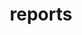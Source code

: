 ---
layout: page
title: reports
description: some pentesting and forensics reports prepared for uni work.
redirect: https://github.com/lachlan-waugh/security-reports
img: assets/img/1.jpg
importance: 6
category: work
---